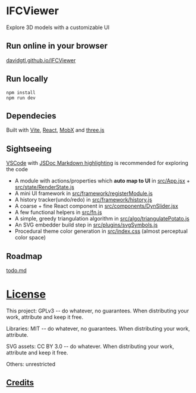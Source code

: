 # IFCViewer
Explore 3D models with a customizable UI

## Run online in your browser
[davidgtl.github.io/IFCViewer](https://davidgtl.github.io/IFCViewer/)

## Run locally
    npm install
    npm run dev

## Dependecies
Built with [Vite](https://vitejs.dev/), [React](https://react.dev/), [MobX](https://mobx.js.org/README.html) and [three.js](https://threejs.org/)

## Sightseeing
 [VSCode](https://code.visualstudio.com/) with [JSDoc Markdown highlighting](https://marketplace.visualstudio.com/items?itemName=bierner.jsdoc-markdown-highlighting) is recommended for exploring the code
 
 * A module with actions/properties which **auto map to UI** in [src/App.jsx](src/App.jsx) + [src/state/RenderState.js](src/state/RenderState.js)
 * A mini UI framework in [src/framework/registerModule.js](src/framework/registerModule.js)
 * A history tracker(undo/redo) in [src/framework/history.js](src/framework/history.js)
 * A coarse + fine React component in [src/components/DynSlider.jsx](src/components/DynSlider.jsx)
 * A few functional helpers in [src/fn.js](src/fn.js)
 * A simple, greedy triangulation algorithm in [src/algo/triangulatePotato.js](src/algo/triangulatePotato.js)
 * An SVG embedder build step in [src/plugins/svgSymbols.js](src/plugins/svgSymbols.js)
 * Procedural theme color generation in [src/index.css](src/index.css) (almost perceptual color space)

## Roadmap
 [todo.md](todo.md)
 
# [License](LICENSE)
This project: GPLv3 -- do whatever, no guarantees. When distributing your work, attribute and keep it free.

Libraries: MIT -- do whatever, no guarantees. When distributing your work, attribute.

SVG assets: CC BY 3.0 -- do whatever. When distributing your work, attribute and keep it free.

Others: unrestricted

## [Credits](CREDITS.md)
